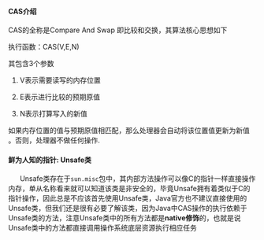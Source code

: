 #### CAS介绍

CAS的全称是Compare And Swap 即比较和交换，其算法核心思想如下

执行函数：CAS\(V,E,N\) 

 其包含3个参数

1.  V表示需要读写的内存位置

   2.  E表示进行比较的预期原值

   3.  N表示打算写入的新值

如果内存位置的值与预期原值相匹配，那么处理器会自动将该位置值更新为新值 。否则，处理器不做任何操作.

#### 鲜为人知的指针: Unsafe类

      Unsafe类存在于`sun.misc`包中，其内部方法操作可以像C的指针一样直接操作内存，单从名称看来就可以知道该类是非安全的，毕竟Unsafe拥有着类似于C的指针操作，因此总是不应该首先使用Unsafe类，Java官方也不建议直接使用的Unsafe类，但我们还是很有必要了解该类，因为Java中CAS操作的执行依赖于Unsafe类的方法，注意Unsafe类中的所有方法都是**native修饰**的，也就是说Unsafe类中的方法都直接调用操作系统底层资源执行相应任务

  


